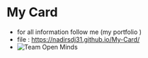 # My Card
- for all information follow me (my portfolio )
- file : https://nadirsdj31.github.io/My-Card/
- ![Team Open Minds](https://img.shields.io/badge/Members%20of-Team%20Open%20Minds-blue.svg?color=0099CC)
